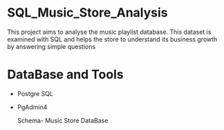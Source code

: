 # SQL_Music_Store_Analysis
This project aims to analyse the music playlist database. This dataset is examined with SQL and helps the store to understand its business growth by answering simple questions 


# DataBase and Tools

- Postgre SQL
- PgAdmin4

  Schema- Music Store DataBase
  
